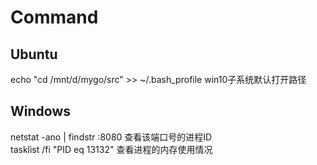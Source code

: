 # Command
## Ubuntu
echo "cd /mnt/d/mygo/src" >> ~/.bash_profile  win10子系统默认打开路径<br>
## Windows
netstat -ano | findstr :8080 查看该端口号的进程ID <br>
tasklist /fi "PID eq 13132" 查看进程的内存使用情况<br>
